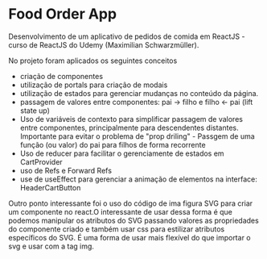 # Food Order App
Desenvolvimento de um aplicativo de pedidos de comida em ReactJS - curso de ReactJS do Udemy (Maximilian Schwarzmüller).

No projeto foram aplicados os seguintes conceitos 
- criação de componentes
- utilização de portals para criação de modais
- utilização de estados para gerenciar  mudanças no conteúdo da página.
- passagem de valores entre componentes: pai -> filho e filho <- pai (lift state up)
- Uso de variáveis de contexto para simplificar passagem de valores entre componentes, principalmente para descendentes distantes. Importante para evitar o problema de "prop driling" - Passgem de uma função (ou valor) do pai para filhos de forma recorrente
- Uso de reducer para facilitar o gerenciamente de estados em CartProvider
- uso de Refs e Forward Refs
- use de useEffect para gerenciar a animação de elementos na interface: HeaderCartButton

Outro ponto interessante foi  o uso do código de ima figura SVG para criar um componente no react.O interessante de usar dessa forma é que podemos manipular os atributos do SVG passando valores as propriedades do componente criado e também usar css para estilizar atributos específicos do SVG. É uma forma de usar mais flexível do que importar o svg e usar com a tag img.


